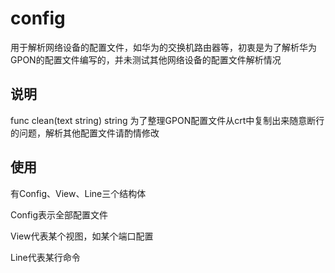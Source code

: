 # config
用于解析网络设备的配置文件，如华为的交换机路由器等，初衷是为了解析华为GPON的配置文件编写的，并未测试其他网络设备的配置文件解析情况
## 说明
func clean(text string) string 为了整理GPON配置文件从crt中复制出来随意断行的问题，解析其他配置文件请酌情修改
## 使用
有Config、View、Line三个结构体

Config表示全部配置文件

View代表某个视图，如某个端口配置

Line代表某行命令